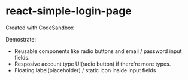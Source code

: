 # react-simple-login-page
Created with CodeSandbox

Demostrate: 
- Reusable components like radio buttons and email / password input fields.
- Resposive account type UI(radio button) if there're more types.
- Floating label(placeholder) / static icon inside input fields
